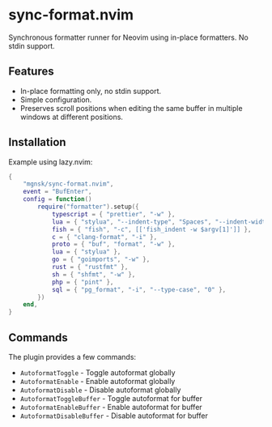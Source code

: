 # sync-format.nvim

Synchronous formatter runner for Neovim using in-place formatters. No stdin support.

## Features

- In-place formatting only, no stdin support.
- Simple configuration.
- Preserves scroll positions when editing the same buffer in multiple windows at different positions.

## Installation

Example using lazy.nvim:

```lua
{
    "mgnsk/sync-format.nvim",
    event = "BufEnter",
    config = function()
        require("formatter").setup({
            typescript = { "prettier", "-w" },
            lua = { "stylua", "--indent-type", "Spaces", "--indent-width", "4" },
            fish = { "fish", "-c", [['fish_indent -w $argv[1]']] },
            c = { "clang-format", "-i" },
            proto = { "buf", "format", "-w" },
            lua = { "stylua" },
            go = { "goimports", "-w" },
            rust = { "rustfmt" },
            sh = { "shfmt", "-w" },
            php = { "pint" },
            sql = { "pg_format", "-i", "--type-case", "0" },
        })
    end,
}
```

## Commands

The plugin provides a few commands:

- `AutoformatToggle` - Toggle autoformat globally
- `AutoformatEnable` - Enable autoformat globally
- `AutoformatDisable` - Disable autoformat globally
- `AutoformatToggleBuffer` - Toggle autoformat for buffer
- `AutoformatEnableBuffer` - Enable autoformat for buffer
- `AutoformatDisableBuffer` - Disable autoformat for buffer
